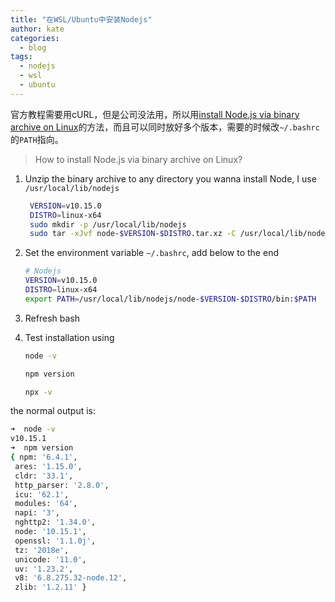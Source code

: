 ```yaml
---
title: "在WSL/Ubuntu中安装Nodejs"
author: kate
categories:
  - blog
tags:
  - nodejs
  - wsl
  - ubuntu
---
```


官方教程需要用cURL，但是公司没法用，所以用[install Node.js via binary archive on Linux](https://github.com/nodejs/help/wiki/Installation)的方法，而且可以同时放好多个版本，需要的时候改`~/.bashrc`的`PATH`指向。

> How to install Node.js via binary archive on Linux?    


1. Unzip the binary archive to any directory you wanna install Node, I use `/usr/local/lib/nodejs`
    ```bash
     VERSION=v10.15.0
     DISTRO=linux-x64
     sudo mkdir -p /usr/local/lib/nodejs
     sudo tar -xJvf node-$VERSION-$DISTRO.tar.xz -C /usr/local/lib/nodejs 
    ```
1. Set the environment variable `~/.bashrc`, add below to the end
    ```bash
    # Nodejs
    VERSION=v10.15.0
    DISTRO=linux-x64
    export PATH=/usr/local/lib/nodejs/node-$VERSION-$DISTRO/bin:$PATH
    ```
1. Refresh bash

1. Test installation using
    ```bash
    node -v

    npm version

    npx -v
    ```
  the normal output is:    
  ```bash
  ➜  node -v
  v10.15.1
  ➜  npm version
  { npm: '6.4.1',
   ares: '1.15.0',
   cldr: '33.1',
   http_parser: '2.8.0',
   icu: '62.1',
   modules: '64',
   napi: '3',
   nghttp2: '1.34.0',
   node: '10.15.1',
   openssl: '1.1.0j',
   tz: '2018e',
   unicode: '11.0',
   uv: '1.23.2',
   v8: '6.8.275.32-node.12',
   zlib: '1.2.11' }
  ```
